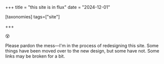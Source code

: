 +++
title = "this site is in flux"
date = "2024-12-01"

[taxonomies]
tags=["site"]

+++

<span class="og">😵</span>

Please pardon the mess—I'm in the process of redesigning this site. Some things have been moved over to the new design, but some have not. Some links may be broken for a bit. 